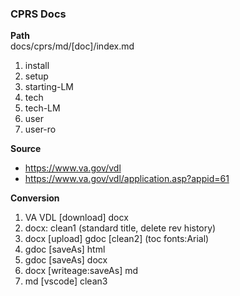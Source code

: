 ### CPRS Docs

__Path__  
docs/cprs/md/[doc]/index.md
1. install
2. setup
3. starting-LM
4. tech
5. tech-LM
6. user
7. user-ro


__Source__  
* https://www.va.gov/vdl
* https://www.va.gov/vdl/application.asp?appid=61  


__Conversion__  
1. VA VDL [download] docx
2. docx: clean1 (standard title, delete rev history)
3. docx [upload] gdoc [clean2] (toc fonts:Arial)
4. gdoc [saveAs] html
5. gdoc [saveAs] docx
6. docx [writeage:saveAs] md
7. md [vscode] clean3